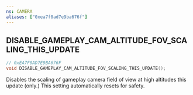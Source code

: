 ```yaml
---
ns: CAMERA
aliases: ["0xea7f0ad7e9ba676f"]
---
```

## DISABLE_GAMEPLAY_CAM_ALTITUDE_FOV_SCALING_THIS_UPDATE

```c
// 0xEA7F0AD7E9BA676F
void DISABLE_GAMEPLAY_CAM_ALTITUDE_FOV_SCALING_THIS_UPDATE();
```

Disables the scaling of gameplay camera field of view at high altitudes this update (only.) This setting automatically resets for safety.

